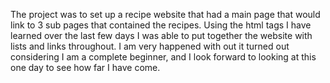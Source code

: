 The project was to set up a recipe website that had a main page that would 
link to 3 sub pages that contained the recipes. Using the html tags I have learned
over the last few days I was able to put together the website with lists and links throughout.
I am very happened with out it turned out considering I am a complete beginner,
and I look forward to looking at this one day to see how far I have come.
